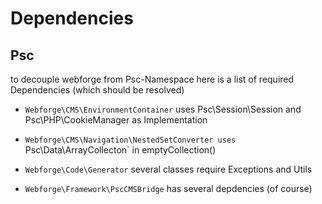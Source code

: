 # Dependencies

## Psc

to decouple webforge from Psc-Namespace here is a list of required Dependencies (which should be resolved)

* `Webforge\CMS\EnvironmentContainer` uses Psc\Session\Session and Psc\PHP\CookieManager as Implementation
* `Webforge\CMS\Navigation\NestedSetConverter uses `Psc\Data\ArrayCollecton` in emptyCollection()

* `Webforge\Code\Generator` several classes require Exceptions and Utils

* `Webforge\Framework\PscCMSBridge` has several depdencies (of course)
